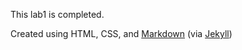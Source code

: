 This lab1 is completed.

Created using <span title="HyperText Markup Language">HTML</span>, <span title="Cascading Style Sheets">CSS</span>, and <a title="Simple, and easy-to-use markup language" href="https://www.markdownguide.org/">Markdown</a> (via <a title="A blog-aware, static website generator in Ruby" href="https://jekyllrb.com/">Jekyll</a>)

